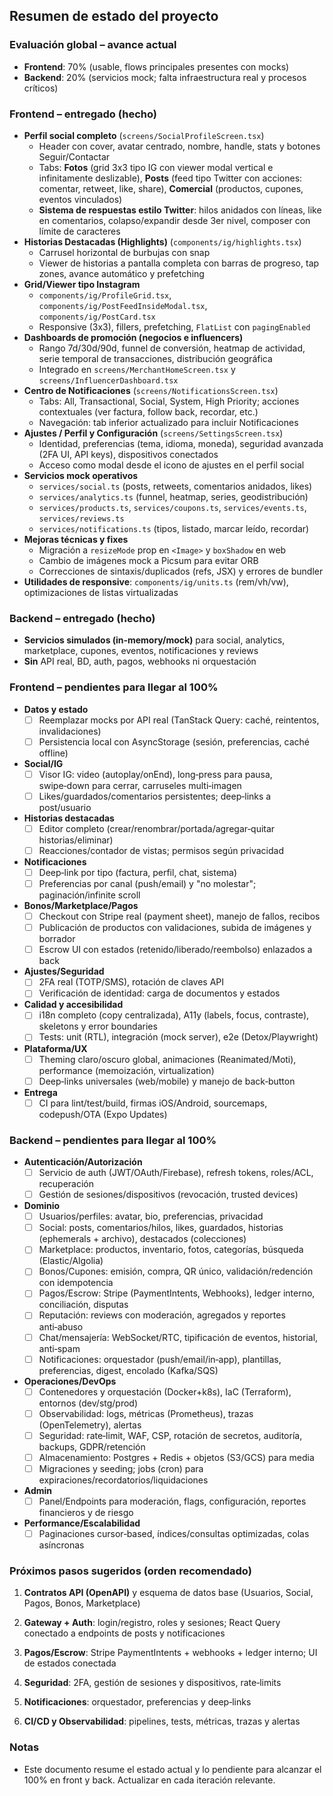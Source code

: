 ## Resumen de estado del proyecto

### Evaluación global – avance actual

- **Frontend**: 70% (usable, flows principales presentes con mocks)
- **Backend**: 20% (servicios mock; falta infraestructura real y procesos críticos)

### Frontend – entregado (hecho)

- **Perfil social completo** (`screens/SocialProfileScreen.tsx`)
  - Header con cover, avatar centrado, nombre, handle, stats y botones Seguir/Contactar
  - Tabs: **Fotos** (grid 3x3 tipo IG con viewer modal vertical e infinitamente deslizable), **Posts** (feed tipo Twitter con acciones: comentar, retweet, like, share), **Comercial** (productos, cupones, eventos vinculados)
  - **Sistema de respuestas estilo Twitter**: hilos anidados con líneas, like en comentarios, colapso/expandir desde 3er nivel, composer con límite de caracteres
- **Historias Destacadas (Highlights)** (`components/ig/highlights.tsx`)
  - Carrusel horizontal de burbujas con snap
  - Viewer de historias a pantalla completa con barras de progreso, tap zones, avance automático y prefetching
- **Grid/Viewer tipo Instagram**
  - `components/ig/ProfileGrid.tsx`, `components/ig/PostFeedInsideModal.tsx`, `components/ig/PostCard.tsx`
  - Responsive (3x3), fillers, prefetching, `FlatList` con `pagingEnabled`
- **Dashboards de promoción (negocios e influencers)**
  - Rango 7d/30d/90d, funnel de conversión, heatmap de actividad, serie temporal de transacciones, distribución geográfica
  - Integrado en `screens/MerchantHomeScreen.tsx` y `screens/InfluencerDashboard.tsx`
- **Centro de Notificaciones** (`screens/NotificationsScreen.tsx`)
  - Tabs: All, Transactional, Social, System, High Priority; acciones contextuales (ver factura, follow back, recordar, etc.)
  - Navegación: tab inferior actualizado para incluir Notificaciones
- **Ajustes / Perfil y Configuración** (`screens/SettingsScreen.tsx`)
  - Identidad, preferencias (tema, idioma, moneda), seguridad avanzada (2FA UI, API keys), dispositivos conectados
  - Acceso como modal desde el icono de ajustes en el perfil social
- **Servicios mock operativos**
  - `services/social.ts` (posts, retweets, comentarios anidados, likes)
  - `services/analytics.ts` (funnel, heatmap, series, geodistribución)
  - `services/products.ts`, `services/coupons.ts`, `services/events.ts`, `services/reviews.ts`
  - `services/notifications.ts` (tipos, listado, marcar leído, recordar)
- **Mejoras técnicas y fixes**
  - Migración a `resizeMode` prop en `<Image>` y `boxShadow` en web
  - Cambio de imágenes mock a Picsum para evitar ORB
  - Correcciones de sintaxis/duplicados (refs, JSX) y errores de bundler
- **Utilidades de responsive**: `components/ig/units.ts` (rem/vh/vw), optimizaciones de listas virtualizadas

### Backend – entregado (hecho)

- **Servicios simulados (in‑memory/mock)** para social, analytics, marketplace, cupones, eventos, notificaciones y reviews
- **Sin** API real, BD, auth, pagos, webhooks ni orquestación

### Frontend – pendientes para llegar al 100%

- **Datos y estado**
  - [ ] Reemplazar mocks por API real (TanStack Query: caché, reintentos, invalidaciones)
  - [ ] Persistencia local con AsyncStorage (sesión, preferencias, caché offline)
- **Social/IG**
  - [ ] Visor IG: video (autoplay/onEnd), long‑press para pausa, swipe‑down para cerrar, carruseles multi‑imagen
  - [ ] Likes/guardados/comentarios persistentes; deep‑links a post/usuario
- **Historias destacadas**
  - [ ] Editor completo (crear/renombrar/portada/agregar‑quitar historias/eliminar)
  - [ ] Reacciones/contador de vistas; permisos según privacidad
- **Notificaciones**
  - [ ] Deep‑link por tipo (factura, perfil, chat, sistema)
  - [ ] Preferencias por canal (push/email) y "no molestar"; paginación/infinite scroll
- **Bonos/Marketplace/Pagos**
  - [ ] Checkout con Stripe real (payment sheet), manejo de fallos, recibos
  - [ ] Publicación de productos con validaciones, subida de imágenes y borrador
  - [ ] Escrow UI con estados (retenido/liberado/reembolso) enlazados a back
- **Ajustes/Seguridad**
  - [ ] 2FA real (TOTP/SMS), rotación de claves API
  - [ ] Verificación de identidad: carga de documentos y estados
- **Calidad y accesibilidad**
  - [ ] i18n completo (copy centralizada), A11y (labels, focus, contraste), skeletons y error boundaries
  - [ ] Tests: unit (RTL), integración (mock server), e2e (Detox/Playwright)
- **Plataforma/UX**
  - [ ] Theming claro/oscuro global, animaciones (Reanimated/Moti), performance (memoización, virtualization)
  - [ ] Deep‑links universales (web/mobile) y manejo de back‑button
- **Entrega**
  - [ ] CI para lint/test/build, firmas iOS/Android, sourcemaps, codepush/OTA (Expo Updates)

### Backend – pendientes para llegar al 100%

- **Autenticación/Autorización**
  - [ ] Servicio de auth (JWT/OAuth/Firebase), refresh tokens, roles/ACL, recuperación
  - [ ] Gestión de sesiones/dispositivos (revocación, trusted devices)
- **Dominio**
  - [ ] Usuarios/perfiles: avatar, bio, preferencias, privacidad
  - [ ] Social: posts, comentarios/hilos, likes, guardados, historias (ephemerals + archivo), destacados (colecciones)
  - [ ] Marketplace: productos, inventario, fotos, categorías, búsqueda (Elastic/Algolia)
  - [ ] Bonos/Cupones: emisión, compra, QR único, validación/redención con idempotencia
  - [ ] Pagos/Escrow: Stripe (PaymentIntents, Webhooks), ledger interno, conciliación, disputas
  - [ ] Reputación: reviews con moderación, agregados y reportes anti‑abuso
  - [ ] Chat/mensajería: WebSocket/RTC, tipificación de eventos, historial, anti‑spam
  - [ ] Notificaciones: orquestador (push/email/in‑app), plantillas, preferencias, digest, encolado (Kafka/SQS)
- **Operaciones/DevOps**
  - [ ] Contenedores y orquestación (Docker+k8s), IaC (Terraform), entornos (dev/stg/prod)
  - [ ] Observabilidad: logs, métricas (Prometheus), trazas (OpenTelemetry), alertas
  - [ ] Seguridad: rate‑limit, WAF, CSP, rotación de secretos, auditoría, backups, GDPR/retención
  - [ ] Almacenamiento: Postgres + Redis + objetos (S3/GCS) para media
  - [ ] Migraciones y seeding; jobs (cron) para expiraciones/recordatorios/liquidaciones
- **Admin**
  - [ ] Panel/Endpoints para moderación, flags, configuración, reportes financieros y de riesgo
- **Performance/Escalabilidad**
  - [ ] Paginaciones cursor‑based, índices/consultas optimizadas, colas asíncronas

### Próximos pasos sugeridos (orden recomendado)

1) **Contratos API (OpenAPI)** y esquema de datos base (Usuarios, Social, Pagos, Bonos, Marketplace)

2) **Gateway + Auth**: login/registro, roles y sesiones; React Query conectado a endpoints de posts y notificaciones

3) **Pagos/Escrow**: Stripe PaymentIntents + webhooks + ledger interno; UI de estados conectada

4) **Seguridad**: 2FA, gestión de sesiones y dispositivos, rate‑limits

5) **Notificaciones**: orquestador, preferencias y deep‑links

6) **CI/CD y Observabilidad**: pipelines, tests, métricas, trazas y alertas

### Notas

- Este documento resume el estado actual y lo pendiente para alcanzar el 100% en front y back. Actualizar en cada iteración relevante.


